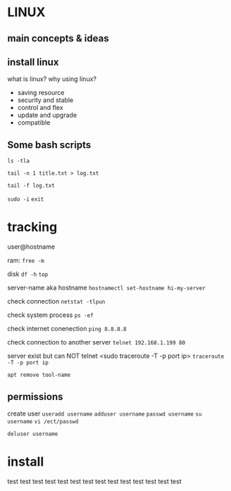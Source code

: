 # LINUX 

## main concepts & ideas

## install linux 

what is linux? why using linux?
- saving resource
- security and stable
- control and flex 
- update and upgrade
- compatible

## Some bash scripts

`ls -tla`

`tail -n 1 title.txt > log.txt`

`tail -f log.txt`

`sudo -i` 
`exit`

# tracking
user@hostname

ram:
`free -m`

disk 
`df -h`
`top`

server-name aka hostname
`hostnamectl set-hostname hi-my-server`

check connection
`netstat -tlpun`

check system process
`ps -ef`

check internet conenection
`ping 8.8.8.8`

check connection to another server
<telnet ip port>
`telnet 192.168.1.199 80`

server exist but can NOT telnet
<sudo traceroute -T -p port ip> 
`traceroute -T -p port ip`

`apt remove tool-name`

## permissions

create user
`useradd username`
`adduser username`
`passwd username`
`su username`
`vi /ect/passwd`

`deluser username` 
 

# install 




test
test
test
test
test
test
test
test
test
test
test
test
test
test


